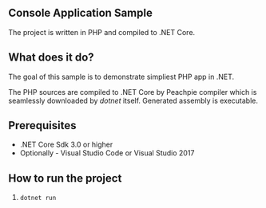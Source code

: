 ## Console Application Sample

The project is written in PHP and compiled to .NET Core.

## What does it do?

The goal of this sample is to demonstrate simpliest PHP app in .NET.

The PHP sources are compiled to .NET Core by Peachpie compiler which is seamlessly downloaded by *dotnet* itself. Generated assembly is executable.

## Prerequisites

- .NET Core Sdk 3.0 or higher
- Optionally - Visual Studio Code or Visual Studio 2017

## How to run the project

1. `dotnet run`
